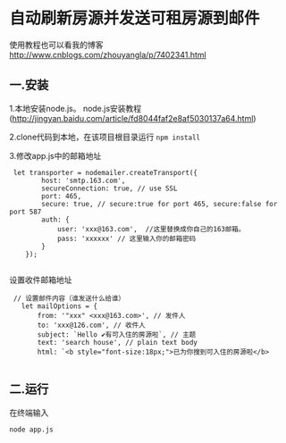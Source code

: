 # 自动刷新房源并发送可租房源到邮件

使用教程也可以看我的博客 http://www.cnblogs.com/zhouyangla/p/7402341.html 

## 一.安装
1.本地安装node.js。 node.js安装教程(http://jingyan.baidu.com/article/fd8044faf2e8af5030137a64.html)

2.clone代码到本地，在该项目根目录运行
``` npm install ```

3.修改app.js中的邮箱地址
```
 let transporter = nodemailer.createTransport({
        host: 'smtp.163.com',
        secureConnection: true, // use SSL
        port: 465,
        secure: true, // secure:true for port 465, secure:false for port 587
        auth: {
            user: 'xxx@163.com',  //这里替换成你自己的163邮箱。
            pass: 'xxxxxx' // 这里输入你的邮箱密码 
        }
    });
    
 ```
 设置收件邮箱地址
 
 ```
  // 设置邮件内容（谁发送什么给谁）
    let mailOptions = {
        from: '"xxx" <xxx@163.com>', // 发件人
        to: 'xxx@126.com', // 收件人
        subject: `Hello ✔有可入住的房源啦`, // 主题
        text: 'search house', // plain text body
        html: `<b style="font-size:18px;">已为你搜到可入住的房源啦</b>
        
 ```


## 二.运行

在终端输入

``` node app.js ```

